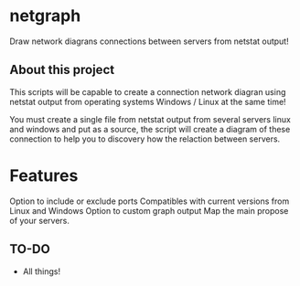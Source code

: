 # netgraph
Draw network diagrans connections between servers from netstat output!

## About this project

This scripts will be capable to create a connection network diagran using netstat output from operating systems Windows / Linux at the same time! 

You must create a single file from netstat output from several servers linux and windows and put as a source, the script will create a diagram of these connection to help you to discovery how the relaction between servers.

# Features

Option to include or exclude ports
Compatibles with current versions from Linux and Windows
Option to custom graph output
Map the main propose of your servers.

## TO-DO

- All things!
